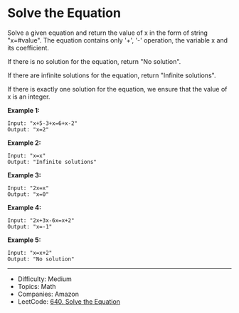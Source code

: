 # Solve the Equation

Solve a given equation and return the value of x in the form of string "x=#value". The equation contains only '+', '-' operation, the variable x and its coefficient.

If there is no solution for the equation, return "No solution".

If there are infinite solutions for the equation, return "Infinite solutions".

If there is exactly one solution for the equation, we ensure that the value of x is an integer.

**Example 1:**
```
Input: "x+5-3+x=6+x-2"
Output: "x=2"
```
**Example 2:**
```
Input: "x=x"
Output: "Infinite solutions"
```
**Example 3:**
```
Input: "2x=x"
Output: "x=0"
```
**Example 4:**
```
Input: "2x+3x-6x=x+2"
Output: "x=-1"
```
**Example 5:**
```
Input: "x=x+2"
Output: "No solution"
```

---

* Difficulty: Medium
* Topics: Math
* Companies: Amazon
* LeetCode: [640. Solve the Equation](https://leetcode.com/problems/solve-the-equation/description/)
